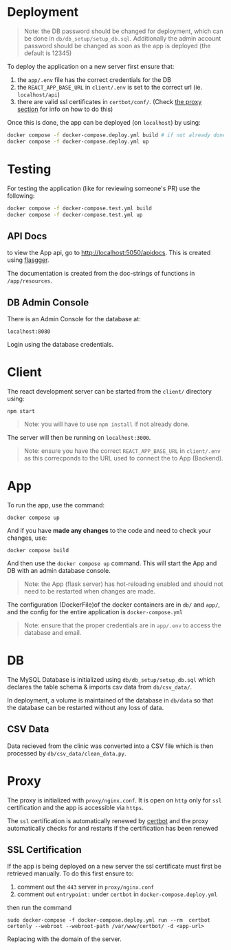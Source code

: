 # Deployment

> Note: the DB password should be changed for deployment, which can be done in
> `db/db_setup/setup_db.sql`. Additionally the admin account password should be
> changed as soon as the app is deployed (the default is 12345)

To deploy the application on a new server first ensure that:

1. the `app/.env` file has the correct credentials for the DB
2. the `REACT_APP_BASE_URL` in `client/.env` is set to the correct url (ie. `localhost/api`)
3. there are valid ssl certificates in `certbot/conf/`. (Check [the proxy
   section](#proxy) for info on how to do this)

Once this is done, the app can be deployed (on `localhost`) by using:

```bash
docker compose -f docker-compose.deploy.yml build # if not already done
docker compose -f docker-compose.deploy.yml up
```

# Testing

For testing the application (like for reviewing someone's PR) use the following:

```bash
docker compose -f docker-compose.test.yml build
docker compose -f docker-compose.test.yml up
```

## API Docs

to view the App api, go to <http://localhost:5050/apidocs>.
This is created using [flasgger](https://github.com/flasgger/flasgger).

The documentation is created from the doc-strings of functions in
`/app/resources`.

## DB Admin Console

There is an Admin Console for the database at:

	localhost:8080

Login using the database credentials.


# Client

The react development server can be started from the `client/` directory using:

	npm start

> Note: you will have to use `npm install` if not already done.

The server will then be running on `localhost:3000`. 

> Note: ensure you have the correct `REACT_APP_BASE_URL` in `client/.env` as this
> correcponds to the URL used to connect the to App (Backend).

# App

To run the app, use the command:

	docker compose up

And if you have **made any changes** to the code and need to check your
changes, use:

	docker compose build

And then use the `docker compose up` command. This will start the App and DB
with an admin database console.

> Note: the App (flask server) has hot-reloading enabled and should not need to
> be restarted when changes are made.

The configuration (DockerFile)of the docker containers are in `db/` and `app/`,
and the config for the entire application is `docker-compose.yml`

> Note: ensure that the proper credentials are in `app/.env` to access the
> database and email.

# DB

The MySQL Database is initialized using `db/db_setup/setup_db.sql` which
declares the table schema & imports csv data from `db/csv_data/`.

In deployment, a volume is maintained of the database in `db/data` so that the
database can be restarted without any loss of data.

## CSV Data

Data recieved from the clinic was converted into a
CSV file which is then processed by `db/csv_data/clean_data.py`.

# Proxy

The proxy is initialized with `proxy/nginx.conf`. It is open on `http` only for
`ssl` certification and the app is accessible via `https`.

The `ssl` certification is automatically renewed by
[certbot](https://eff-certbot.readthedocs.io/en/stable/using.html#nginx) and
the proxy automatically checks for and restarts if the certification has been
renewed

## SSL Certification

If the app is being deployed on a new server the ssl certificate must first be
retrieved manually. To do this first ensure to:

1. comment out the `443` server in `proxy/nginx.conf`
2. comment out `entrypoint:` under `certbot` in `docker-compose.deploy.yml`

then run the command 

	sudo docker-compose -f docker-compose.deploy.yml run --rm  certbot certonly --webroot --webroot-path /var/www/certbot/ -d <app-url>

Replacing <app-url> with the domain of the server. 
